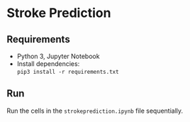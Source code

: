 # Stroke Prediction

## Requirements
*  Python 3, Jupyter Notebook
* Install dependencies: </br>
```pip3 install -r requirements.txt```
  
## Run
Run the cells in the ```strokeprediction.ipynb``` file sequentially.